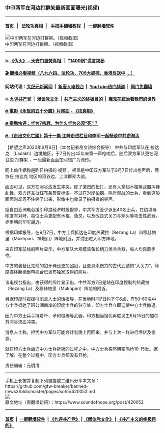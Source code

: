 ### 中印两军在河边打群架最新画面曝光(视频)
------------------------

#### [首页](https://github.com/gfw-breaker/banned-news3/blob/master/README.md) &nbsp;&nbsp;|&nbsp;&nbsp; [法轮功真相](https://github.com/begood0513/basic/blob/master/README.md)  &nbsp;&nbsp;|&nbsp;&nbsp; [手把手翻墙教程](https://github.com/gfw-breaker/guides/wiki)  &nbsp;&nbsp;|&nbsp;&nbsp; [一键翻墙软件](https://github.com/gfw-breaker/nogfw/blob/master/README.md)  



<div><img alt="中印两军在河边打群架。（视频截图）" src="https://img.soundofhope.org/2020-09/p2773061a466079395-ss-1599704074498.jpg"/>
<br/><figcaption class="caption">
 中印两军在河边打群架。（视频截图）
</figcaption></div><hr/>

#### 💥 [《伪火》 - 天安门自焚真相 ](http://141.164.51.119:10000/videos/blog/weihuo.html)&nbsp; |&nbsp; [“1400例”谎言揭秘  ](http://141.164.51.119:10000/videos/blog/jiexi1400.html)

#### [ 🎬  翻墙必看视频（八九六四、法轮功、709大抓捕、香港反送中 ...）](https://github.com/gfw-breaker/links/blob/master/banned.md)

#### 网站代理：[大纪元新闻网](http://167.172.10.89:10080/gb/) &nbsp;|&nbsp; [新唐人电视台](http://167.172.10.89:8808/gb/)  &nbsp;|&nbsp; [YouTube热门频道](http://158.247.203.241/youtube.html) &nbsp;|&nbsp; [网门免翻墙](http://158.247.203.241:11000/show.aspx?name=ogHome)

#### 💥 [九评共产党](http://141.164.51.119:10000/videos/res/jiuping/)&nbsp; |&nbsp; [漫谈党文化](http://141.164.51.119:10000/videos/res/mtdwh/)&nbsp; |&nbsp; [共产主义的终极目的](http://141.164.51.119:10000/videos/res/zjmd/)&nbsp; |&nbsp; [魔鬼在統治著我們的世界](http://141.164.51.119:10000/videos/res/TheSpecter/)  

#### [ 🔥  電影《永恆的五十分鐘》片尾曲 - 《找真相》](http://141.164.51.119:10000/videos/news/../legend/index.html)

#### [ 🔥  秦鹏快评：华为7宗罪，为什么华为必须“死”？](http://141.164.51.119:10000/videos/news/qp01.html)

#### [ 🔥  《走出文化亡國》第十一集 江峰走进栏目和李军一起畅谈中共逆淘汰](http://141.164.51.119:10000/videos/news/../res/zcwhwg/index.html)

<div><div class="Content__Wrapper sc-1bvya0-0 grZQxZ">
 <p class="meta-top">
  <span class="meta">
   【希望之声2020年9月9日】（本台记者岳文骁综合报导）
  </span>
  中共与印度军队在
  <ok href="/term/61722">
   拉达克
  </ok>
  （Ladakh）边境地区，于7日传出45年来第一声枪响后，随后双方军队更在河谷边
  <ok href="/term/371881">
   打群架
  </ok>
  ，一段最新画面在网络广为流传。
 </p>
 <div class="soh-embed">
  <div class="soh-embed-inner">
   <div class="iframely-embed">
    <div class="iframely-responsive">
    </div>
   </div>
  </div>
 </div>
 <p>
  网上疯传据称是昨日拍摄的
  <ok href="/term/2021">
   视频
  </ok>
  ，相信是中印双方军队于9月7日传出枪声后，两方在
  <ok href="/term/61722">
   拉达克
  </ok>
  地区的河谷边，上演群架大战。
 </p>
 <div class="AD_Embed__Wrap-sc-1xslmin-0 igMuqX module desktop">
  <div>
  </div>
 </div>
 <p>
  画面可见，双方在河谷边发生冲突，除了激烈的扭打，还有人拿起木棍等武器挥棒乱舞，双方还互扯红布条警告标语。不过在对岸拍摄、隔岸观战的士兵，看到这般画面时却忍不住笑了出来，影像中也收录了拍摄者的笑声。
 </p>
 <p>
  据自由亚洲电台援引印度经济时报报导，中共军方至少派出40名士兵，在边境与印度军对峙，每位士兵更配有木棍、鱼叉，以及改良式关刀与斧头等攻击性武器，步步朝向印军逼近。
 </p>
 <p>
  根据印媒报导，在9月7日，中方士兵抵达在印度热藏拉（Rezang La）和穆赫帕里（Mukhpari、神炮山）阵地附近，并试图进入印方阵地。
 </p>
 <p>
  来自印军前线的照片显示，中方军队大规模装备长柄刀类冷兵器，每人均佩戴步枪。
 </p>
 <p>
  中方的装备比先前的狼牙棒还更加凶狠，且更具杀伤力的古代武装的“大关刀”，印度媒体新德里电视台已发布独家取得的照片。
 </p>
 <p>
  该电视台指出，由获得的照片显示出，中共军方7日是站在印度控制的热藏拉（Rezang La）及穆赫帕里（Mukhpari）阵地的附近。
 </p>
 <div class="soh-embed">
  <div class="soh-embed-inner">
   <div class="iframely-embed" style="max-width: 550px;">
    <div class="iframely-responsive">
    </div>
   </div>
  </div>
 </div>
 <p>
  另据印度时报援引消息人士的话报导，在当地时间7日约下午6点，有50-60名中方士兵抵达了班公湖南岸的印度士兵的驻守处，印方士兵立即迫使中方士兵撤退。
 </p>
 <p>
  因为中方士兵手持着杆、矛和棍棒等武器，印方相当担忧再度发生6月15日的加尓万河谷流血冲突。
 </p>
 <p>
  消息人士称，担忧中方军队可能会计划晚上再回来，并与上次一样进行埋伏及偷袭。
 </p>
 <p>
  就在印方士兵逼迫中方士兵折返的过程之中，中方士兵突然朝空鸣枪10-15发。据了解，在整个过程中，印方士兵都没有开枪。
 </p>
 <p class="meta-btm">
  责任编辑：元明清
 </p>
</div>
</div>
<hr/>
手机上长按并复制下列链接或二维码分享本文章：<br/>
https://github.com/gfw-breaker/banned-news3/blob/master/pages/soh5/420052.md <br/>
<a href='https://github.com/gfw-breaker/banned-news3/blob/master/pages/soh5/420052.md'><img src='https://github.com/gfw-breaker/banned-news3/blob/master/pages/soh5/420052.md.png'/></a> <br/>
原文地址（需翻墙访问）：https://www.soundofhope.org/post/420052


------------------------
#### [首页](https://github.com/gfw-breaker/banned-news3/blob/master/README.md) &nbsp;|&nbsp; [一键翻墙软件](https://github.com/gfw-breaker/nogfw/blob/master/README.md) &nbsp;| [《九评共产党》](https://github.com/gfw-breaker/9ping.md/blob/master/README.md#九评之一评共产党是什么) | [《解体党文化》](https://github.com/gfw-breaker/jtdwh.md/blob/master/README.md) | [《共产主义的终极目的》](https://github.com/gfw-breaker/gczydzjmd.md/blob/master/README.md)


<img src='http://gfw-breaker.win/banned-news3/pages/soh5/420052.md' width='0px' height='0px'/>
